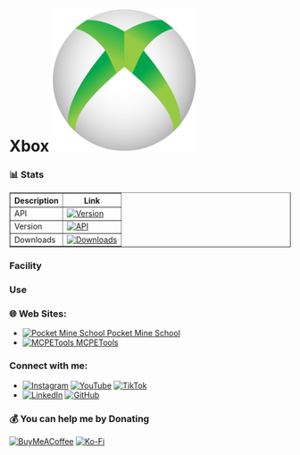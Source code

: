 # Xbox ![Icon](https://github.com/t-starks/Xbox/blob/8fb1e1c1c449768502cb96bf436c19bbf2279716/icon.png)


### 📊 Stats
<table border="1">
  <tr>
    <th>Description</th>
    <th>Link</th>
  </tr>
  <tr>
    <td>API</td>
    <td><a href="https://poggit.pmmp.io/p/"><img src="https://poggit.pmmp.io/shield.api/" alt="Version"></a></td>
  </tr>
  <tr>
    <td>Version</td>
    <td><a href="https://poggit.pmmp.io/p/"><img src="https://poggit.pmmp.io/shield.state/" alt="API"></a></td>
  </tr>
  <tr>
    <td>Downloads</td>
    <td><a href="https://poggit.pmmp.io/p/"><img src="https://poggit.pmmp.io/shield.dl.total/" alt="Downloads"></a></td>
  </tr>
</table>

### Facility


### Use


### 🌐 Web Sites:
- [<img src="https://pocketmineschool.netlify.app/favicon.ico" alt="Pocket Mine School" width="40" height="40"/> Pocket Mine School](https://pocketmineschool.netlify.app/)
- [<img src="https://mcpetools.surge.sh/favicon.ico" alt="MCPETools" width="40" height="40"/> MCPETools](https://mcpetools.surge.sh/)

### Connect with me:
- [![Instagram](https://img.shields.io/badge/Instagram-E4405F?style=for-the-badge&logo=instagram&logoColor=white)](https://www.instagram.com/sr_shelby02)
[![YouTube](https://img.shields.io/badge/YouTube-FF0000?style=for-the-badge&logo=youtube&logoColor=white)](https://www.youtube.com/@t-starks)
[![TikTok](https://img.shields.io/badge/TikTok-000000?style=for-the-badge&logo=tiktok&logoColor=white)](https://www.tiktok.com/@t.starkofc)
- [![LinkedIn](https://img.shields.io/badge/LinkedIn-0A66C2?style=for-the-badge&logo=linkedin&logoColor=white)](https://linkedin.com/in/t-stark)
[![GitHub](https://img.shields.io/badge/GitHub-181717?style=for-the-badge&logo=github&logoColor=white)](https://github.com/t-starks)

### 💰 You can help me by Donating
[![BuyMeACoffee](https://img.shields.io/badge/Buy%20Me%20a%20Coffee-ffdd00?style=for-the-badge&logo=buy-me-a-coffee&logoColor=black)](https://buymeacoffee.com/t.stark)
[![Ko-Fi](https://img.shields.io/badge/Ko--fi-F16061?style=for-the-badge&logo=ko-fi&logoColor=white)](https://ko-fi.com/tstark)
